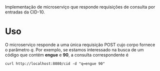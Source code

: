 Implementação de microserviço que responde requisições de consulta por
entradas da CID-10.

# Uso
O microserviço responde a uma única requisição POST cujo corpo fornece
o parâmetro *q*. Por exemplo, se estamos interessado na busca de um código
que contém **engue** e **90**, a consulta correspondente é

```
curl http://localhost:8080/cid -d "q=engue 90"
```
